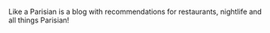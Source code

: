 Like a Parisian is a blog with recommendations for restaurants, nightlife and all things Parisian!


